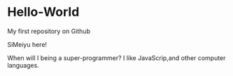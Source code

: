 # Hello-World
My first repository on Github

SiMeiyu here!

When will I being a super-programmer?
I like JavaScrip,and other computer languages.
